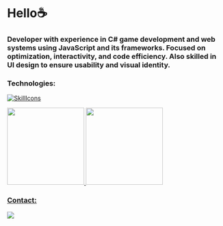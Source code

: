<html>
     <body>
<div>          
     <h1>Hello☕</h1>
</div>
          
<h3>Developer with experience in C# game development and web systems using JavaScript and its frameworks.
     Focused on optimization, interactivity, and code efficiency. Also skilled in UI design to ensure usability and visual identity.</h3>
     
<h3>Technologies:</h3>
   <div>       
        
   [![SkillIcons](https://skillicons.dev/icons?i=js,html,css,py,cs,cpp,java,php,mysql,ps,git,unity,vscode,visualstudio,figma)](https://skillicons.dev)<br/>
</div>       
<div>
<a href="https://github.com/Tak3sh1">
<img loading="lazy" height="180em" src="https://github-readme-stats.vercel.app/api/top-langs/?username=Tak3sh1&layout=compact&langs_count=7&theme=dracula"/>
<img loading="lazy" height="180em" src="https://github-readme-stats.vercel.app/api?username=Tak3sh1&show_icons=true&theme=dracula&include_all_commits=true&count_private=true"/>
</div>
<h3> Contact: </h3>
<div>
     <a href="https://www.linkedin.com/in/twkeshi" target="_blank"><img src="https://img.shields.io/badge/-LinkedIn-%230077B5?style=for-the-badge&logo=linkedin&logoColor=white" target="_blank"></a> 
</div>
     </body>
</html>
